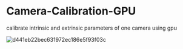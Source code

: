# Camera-Calibration-GPU
calibrate intrinsic and extrinsic parameters of one camera using gpu 

![d441eb22bec631972ec186e5f93f03c](https://github.com/Vancouver-wen/Camera-Calibration-GPU/assets/53853069/12187f0c-d83d-4580-bc20-2f06b5f21739)
